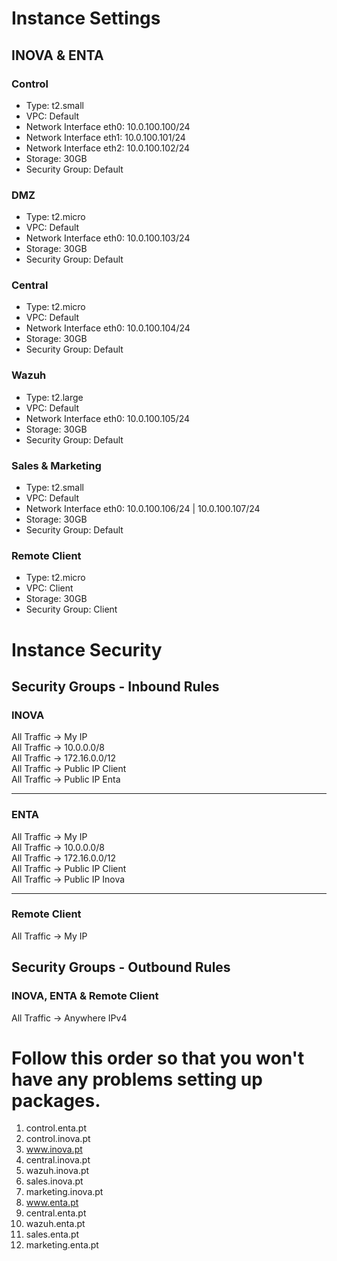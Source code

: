 # Instance Settings

## INOVA & ENTA
### Control
* Type: t2.small
* VPC: Default
* Network Interface eth0: 10.0.100.100/24
* Network Interface eth1: 10.0.100.101/24
* Network Interface eth2: 10.0.100.102/24
* Storage: 30GB
* Security Group: Default

### DMZ
* Type: t2.micro
* VPC: Default
* Network Interface eth0: 10.0.100.103/24
* Storage: 30GB
* Security Group: Default

### Central
* Type: t2.micro
* VPC: Default
* Network Interface eth0: 10.0.100.104/24
* Storage: 30GB
* Security Group: Default

### Wazuh
* Type: t2.large
* VPC: Default
* Network Interface eth0: 10.0.100.105/24
* Storage: 30GB
* Security Group: Default

### Sales & Marketing
* Type: t2.small
* VPC: Default
* Network Interface eth0: 10.0.100.106/24 | 10.0.100.107/24
* Storage: 30GB
* Security Group: Default

### Remote Client
* Type: t2.micro
* VPC: Client
* Storage: 30GB
* Security Group: Client

# Instance Security

## Security Groups - Inbound Rules

### INOVA

All Traffic -> My IP<br>
All Traffic -> 10.0.0.0/8<br>
All Traffic -> 172.16.0.0/12<br>
All Traffic -> Public IP Client<br>
All Traffic -> Public IP Enta<br>

---

### ENTA

All Traffic -> My IP<br>
All Traffic -> 10.0.0.0/8<br>
All Traffic -> 172.16.0.0/12<br>
All Traffic -> Public IP Client<br>
All Traffic -> Public IP Inova<br>

---

### Remote Client

All Traffic -> My IP

## Security Groups - Outbound Rules

### INOVA, ENTA & Remote Client

All Traffic -> Anywhere IPv4

# Follow this order so that you won't have any problems setting up packages.

1. control.enta.pt
2. control.inova.pt
3. www.inova.pt
4. central.inova.pt
5. wazuh.inova.pt
6. sales.inova.pt
7. marketing.inova.pt
8. www.enta.pt
9. central.enta.pt
10. wazuh.enta.pt
11. sales.enta.pt
12. marketing.enta.pt
